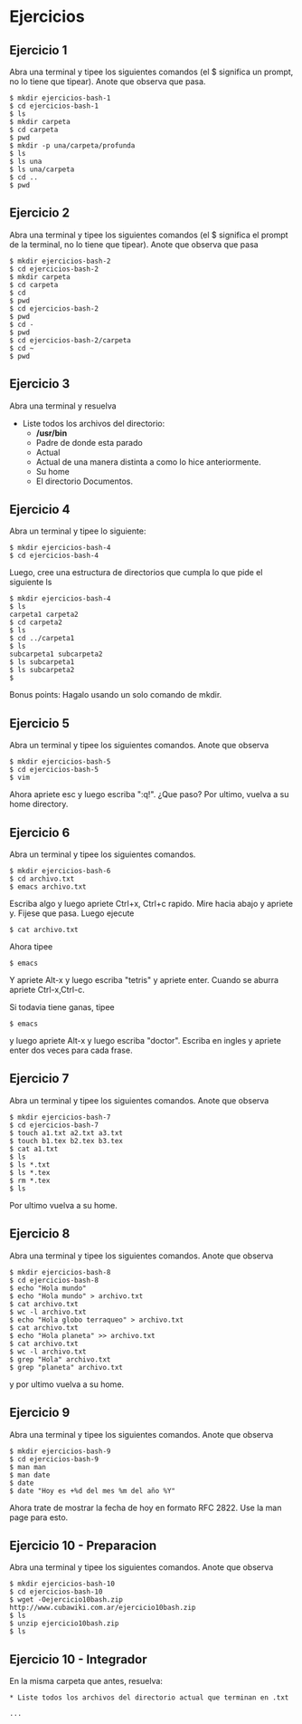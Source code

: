 # Ejercicios

## Ejercicio 1

Abra una terminal y tipee los siguientes comandos (el $ significa
un prompt, no lo tiene que tipear). Anote que observa que pasa.

    $ mkdir ejercicios-bash-1
    $ cd ejercicios-bash-1
    $ ls
    $ mkdir carpeta
    $ cd carpeta
    $ pwd
    $ mkdir -p una/carpeta/profunda
    $ ls
    $ ls una
    $ ls una/carpeta
    $ cd ..
    $ pwd

## Ejercicio 2

Abra una terminal y tipee los siguientes comandos (el $ significa
el prompt de la terminal, no lo tiene que tipear). 
Anote que observa que pasa

    $ mkdir ejercicios-bash-2
    $ cd ejercicios-bash-2
    $ mkdir carpeta
    $ cd carpeta
    $ cd
    $ pwd
    $ cd ejercicios-bash-2
    $ pwd
    $ cd -
    $ pwd
    $ cd ejercicios-bash-2/carpeta
    $ cd ~
    $ pwd

## Ejercicio 3

Abra una terminal y resuelva

* Liste todos los archivos del directorio:
    * __/usr/bin__
    * Padre de donde esta parado
    * Actual
    * Actual de una manera distinta a como lo hice anteriormente.
    * Su home
    * El directorio Documentos.

## Ejercicio 4

Abra un terminal y tipee lo siguiente:

    $ mkdir ejercicios-bash-4
    $ cd ejercicios-bash-4

Luego, cree una estructura de directorios que 
cumpla lo que pide el siguiente ls

    $ mkdir ejercicios-bash-4
    $ ls
    carpeta1 carpeta2
    $ cd carpeta2
    $ ls
    $ cd ../carpeta1
    $ ls
    subcarpeta1 subcarpeta2
    $ ls subcarpeta1
    $ ls subcarpeta2
    $

Bonus points: Hagalo usando un solo comando de mkdir.

## Ejercicio 5

Abra un terminal y tipee los siguientes comandos. Anote que
observa

    $ mkdir ejercicios-bash-5
    $ cd ejercicios-bash-5
    $ vim

Ahora apriete esc y luego escriba ":q!". ¿Que paso?
Por ultimo, vuelva a su home directory.

## Ejercicio 6

Abra un terminal y tipee los siguientes comandos.
    
    $ mkdir ejercicios-bash-6 
    $ cd archivo.txt
    $ emacs archivo.txt

Escriba algo y luego apriete Ctrl+x, Ctrl+c rapido. Mire hacia abajo
y apriete y. Fijese que pasa. Luego ejecute

    $ cat archivo.txt

Ahora tipee

    $ emacs

Y apriete Alt-x y luego escriba "tetris" y apriete enter. 
Cuando se aburra apriete Ctrl-x,Ctrl-c. 

Si todavia tiene ganas, tipee

    $ emacs

y luego apriete Alt-x y luego escriba "doctor". Escriba en
ingles y apriete enter dos veces para cada frase.

## Ejercicio 7

Abra un terminal y tipee los siguientes comandos. Anote que observa

    $ mkdir ejercicios-bash-7
    $ cd ejercicios-bash-7
    $ touch a1.txt a2.txt a3.txt
    $ touch b1.tex b2.tex b3.tex
    $ cat a1.txt
    $ ls
    $ ls *.txt
    $ ls *.tex
    $ rm *.tex
    $ ls

Por ultimo vuelva a su home.

## Ejercicio 8

Abra una terminal y tipee los siguientes comandos. Anote que observa

    $ mkdir ejercicios-bash-8
    $ cd ejercicios-bash-8
    $ echo "Hola mundo"
    $ echo "Hola mundo" > archivo.txt
    $ cat archivo.txt
    $ wc -l archivo.txt
    $ echo "Hola globo terraqueo" > archivo.txt
    $ cat archivo.txt
    $ echo "Hola planeta" >> archivo.txt
    $ cat archivo.txt
    $ wc -l archivo.txt
    $ grep "Hola" archivo.txt
    $ grep "planeta" archivo.txt

y por ultimo vuelva a su home.

## Ejercicio 9

Abra una terminal y tipee los siguientes comandos. Anote que observa

    $ mkdir ejercicios-bash-9
    $ cd ejercicios-bash-9
    $ man man
    $ man date
    $ date
    $ date "Hoy es +%d del mes %m del año %Y"

Ahora trate de mostrar la fecha de hoy en formato RFC 2822. Use la man
page para esto.

## Ejercicio 10 - Preparacion

Abra una terminal y tipee los siguientes comandos. Anote que observa

    $ mkdir ejercicios-bash-10
    $ cd ejercicios-bash-10
    $ wget -Oejercicio10bash.zip http://www.cubawiki.com.ar/ejercicio10bash.zip
    $ ls 
    $ unzip ejercicio10bash.zip
    $ ls

## Ejercicio 10 - Integrador

En la misma carpeta que antes, resuelva:

    * Liste todos los archivos del directorio actual que terminan en .txt
    
    ...
